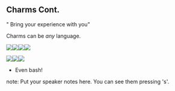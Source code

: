 ##  Charms Cont.

" Bring your experience with you"

Charms can be *any* language.

![](/img/chef-logo.png)![](/img/puppet-logo.png)![](/img/salt-logo.png)![](/img/ansible-logo.png)

![](/img/python-logo.png)![](/img/ruby-logo.png)![](/img/golang-logo.png)


- Even bash!

note:
    Put your speaker notes here.
    You can see them pressing 's'.
